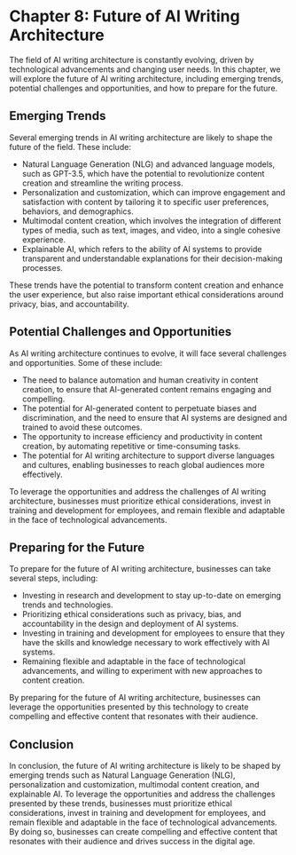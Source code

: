 Chapter 8: Future of AI Writing Architecture
============================================

The field of AI writing architecture is constantly evolving, driven by technological advancements and changing user needs. In this chapter, we will explore the future of AI writing architecture, including emerging trends, potential challenges and opportunities, and how to prepare for the future.

Emerging Trends
---------------

Several emerging trends in AI writing architecture are likely to shape the future of the field. These include:

* Natural Language Generation (NLG) and advanced language models, such as GPT-3.5, which have the potential to revolutionize content creation and streamline the writing process.
* Personalization and customization, which can improve engagement and satisfaction with content by tailoring it to specific user preferences, behaviors, and demographics.
* Multimodal content creation, which involves the integration of different types of media, such as text, images, and video, into a single cohesive experience.
* Explainable AI, which refers to the ability of AI systems to provide transparent and understandable explanations for their decision-making processes.

These trends have the potential to transform content creation and enhance the user experience, but also raise important ethical considerations around privacy, bias, and accountability.

Potential Challenges and Opportunities
--------------------------------------

As AI writing architecture continues to evolve, it will face several challenges and opportunities. Some of these include:

* The need to balance automation and human creativity in content creation, to ensure that AI-generated content remains engaging and compelling.
* The potential for AI-generated content to perpetuate biases and discrimination, and the need to ensure that AI systems are designed and trained to avoid these outcomes.
* The opportunity to increase efficiency and productivity in content creation, by automating repetitive or time-consuming tasks.
* The potential for AI writing architecture to support diverse languages and cultures, enabling businesses to reach global audiences more effectively.

To leverage the opportunities and address the challenges of AI writing architecture, businesses must prioritize ethical considerations, invest in training and development for employees, and remain flexible and adaptable in the face of technological advancements.

Preparing for the Future
------------------------

To prepare for the future of AI writing architecture, businesses can take several steps, including:

* Investing in research and development to stay up-to-date on emerging trends and technologies.
* Prioritizing ethical considerations such as privacy, bias, and accountability in the design and deployment of AI systems.
* Investing in training and development for employees to ensure that they have the skills and knowledge necessary to work effectively with AI systems.
* Remaining flexible and adaptable in the face of technological advancements, and willing to experiment with new approaches to content creation.

By preparing for the future of AI writing architecture, businesses can leverage the opportunities presented by this technology to create compelling and effective content that resonates with their audience.

Conclusion
----------

In conclusion, the future of AI writing architecture is likely to be shaped by emerging trends such as Natural Language Generation (NLG), personalization and customization, multimodal content creation, and explainable AI. To leverage the opportunities and address the challenges presented by these trends, businesses must prioritize ethical considerations, invest in training and development for employees, and remain flexible and adaptable in the face of technological advancements. By doing so, businesses can create compelling and effective content that resonates with their audience and drives success in the digital age.
